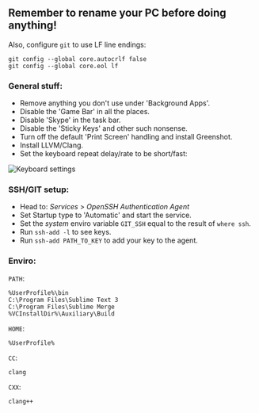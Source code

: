 ## Remember to rename your PC before doing anything!

Also, configure `git` to use LF line endings:

```
git config --global core.autocrlf false
git config --global core.eol lf
```

### General stuff:

- Remove anything you don't use under 'Background Apps'.
- Disable the 'Game Bar' in all the places.
- Disable 'Skype' in the task bar.
- Disable the 'Sticky Keys' and other such nonsense.
- Turn off the default 'Print Screen' handling and install Greenshot.
- Install LLVM/Clang.
- Set the keyboard repeat delay/rate to be short/fast:

![Keyboard settings](https://gist.githubusercontent.com/ryanpcmcquen/1ccef39e0bb4c75be0d7d834b25bd6bb/raw/Annotation%25202020-05-10%2520230623.jpg)

### SSH/GIT setup:

- Head to: _Services_ > _OpenSSH Authentication Agent_
- Set Startup type to 'Automatic' and start the service.
- Set the _system_ enviro variable `GIT_SSH` equal to
the result of `where ssh`.
- Run `ssh-add -l` to see keys.
- Run `ssh-add PATH_TO_KEY` to add your key to the agent.

### Enviro:

`PATH`:

```
%UserProfile%\bin
C:\Program Files\Sublime Text 3
C:\Program Files\Sublime Merge
%VCInstallDir%\Auxiliary\Build
```

`HOME`:

```
%UserProfile%
```

`CC`:

```
clang
```

`CXX`:

```
clang++
```
